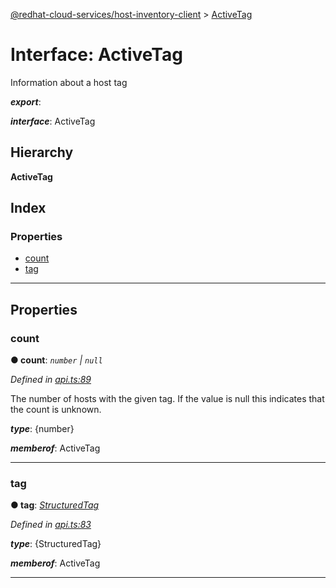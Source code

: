 [@redhat-cloud-services/host-inventory-client](../README.md) > [ActiveTag](../interfaces/activetag.md)

# Interface: ActiveTag

Information about a host tag

*__export__*: 

*__interface__*: ActiveTag

## Hierarchy

**ActiveTag**

## Index

### Properties

* [count](activetag.md#count)
* [tag](activetag.md#tag)

---

## Properties

<a id="count"></a>

###  count

**● count**: *`number` \| `null`*

*Defined in [api.ts:89](https://github.com/RedHatInsights/javascript-clients/blob/master/packages/host-inventory/api.ts#L89)*

The number of hosts with the given tag. If the value is null this indicates that the count is unknown.

*__type__*: {number}

*__memberof__*: ActiveTag

___
<a id="tag"></a>

###  tag

**● tag**: *[StructuredTag](structuredtag.md)*

*Defined in [api.ts:83](https://github.com/RedHatInsights/javascript-clients/blob/master/packages/host-inventory/api.ts#L83)*

*__type__*: {StructuredTag}

*__memberof__*: ActiveTag

___

